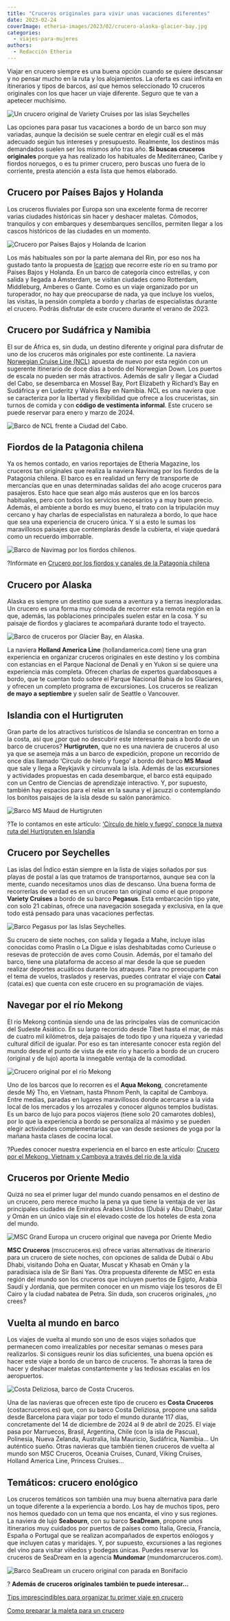 ```yaml
---
title: "Cruceros originales para vivir unas vacaciones diferentes"
date: 2023-02-24
coverImage: etheria-images/2023/02/crucero-alaska-glacier-bay.jpg
categories: 
  - viajes-para-mujeres
authors: 
  - Redacción Etheria
---
```


Viajar en crucero siempre es una buena opción cuando se quiere descansar y no pensar 
mucho en la ruta y los alojamientos. La oferta es casi infinita en itinerarios y tipos 
de barcos, así que hemos seleccionado 10 cruceros originales con los que hacer un viaje 
diferente. Seguro que te van a apetecer muchísimo. 

![Un crucero original de Variety Cruises por las islas Seychelles](etheria-images/2023/02/cruceros-originales-variety-cruises-seychelles.jpg "Crucero de © Variety Cruises por las islas Seychelles.")

Las opciones para pasar tus vacaciones a bordo de un barco son muy variadas, aunque la 
decisión se suele centrar en elegir cuál es el más adecuado según tus intereses y 
presupuesto. Realmente, los destinos más demandados suelen ser los mismos año tras año. 
**Si buscas cruceros originales** porque ya has realizado los habituales de 
Mediterráneo, Caribe y fiordos noruegos, o es tu primer crucero, pero buscas uno fuera 
de lo corriente, presta atención a esta lista que hemos elaborado. 

## Crucero por Países Bajos y Holanda

Los cruceros fluviales por Europa son una excelente forma de recorrer varias ciudades 
históricas sin hacer y deshacer maletas. Cómodos, tranquilos y con embarques y 
desembarques sencillos, permiten llegar a los cascos históricos de las ciudades en un 
momento. 

![Crucero por Países Bajos y Holanda de Icarion](etheria-images/2023/02/Cruceros-originales-holanda-paises-bajos.jpg "Crucero por Países Bajos y Holanda de © Icarion.")

Los más habituales son por la parte alemana del Rin, por eso nos ha gustado tanto la 
propuesta de [Icarion](https://www.icarion.es/viaje/crucero-por-el-rin-paises-bajos-y-belgica) 
que recorre este río en su tramo por Países Bajos y Holanda. En un barco de categoría 
cinco estrellas, y con salida y llegada a Ámsterdam, se visitan ciudades como Rotterdam, 
Middleburg, Amberes o Gante. Como es un viaje organizado por un turoperador, no hay que 
preocuparse de nada, ya que incluye los vuelos, las visitas, la pensión completa a bordo 
y charlas de especialistas durante el crucero. Podrás disfrutar de este crucero durante 
el verano de 2023. 

## Crucero por Sudáfrica y Namibia

El sur de África es, sin duda, un destino diferente y original para disfrutar de uno de 
los cruceros más originales por este continente. La naviera [Norwegian Cruise Line 
(NCL)](https://www.ncl.com/es/es/) apuesta de nuevo por esta región con un sugerente 
itinerario de doce días a bordo del Norwegian Down. Los puertos de escala no pueden ser 
más atractivos. Además de salir y llegar a Ciudad del Cabo, se desembarca en Mossel Bay, 
Port Elizabeth y Richard’s Bay en Sudáfrica y en Luderitz y Walvis Bay en Namibia. NCL 
es una naviera que se caracteriza por la libertad y flexibilidad que ofrece a los 
cruceristas, sin turnos de comida y con **código de vestimenta informal**. Este crucero 
se puede reservar para enero y marzo de 2024. 

![Barco de NCL frente a Ciudad del Cabo.](etheria-images/2023/02/cruceros-originales-norwegian-jade.jpg "Barco de © NCL frente a Ciudad del Cabo.")

## Fiordos de la Patagonia chilena

Ya os hemos contado, en varios reportajes de Etheria Magazine, los cruceros tan 
originales que realiza la naviera Navimag por los fiordos de la Patagonia chilena. El 
barco es en realidad un ferry de transporte de mercancías que en unas determinadas 
salidas del año acoge cruceros para pasajeros. Esto hace que sean algo más austeros que 
en los barcos habituales, pero con todos los servicios necesarios y a muy buen precio. 
Además, el ambiente a bordo es muy bueno, el trato con la tripulación muy cercano y hay 
charlas de especialistas en naturaleza a bordo, lo que hace que sea una experiencia de 
crucero única. Y si a esto le sumas los maravillosos paisajes que contemplarás desde la 
cubierta, el viaje quedará como un recuerdo imborrable. 

![Barco de Navimag por los fiordos chilenos.](etheria-images/2023/02/Cruceros-originales-Navimag.jpg "Barco de © Navimag por los fiordos chilenos.")

?Infórmate en [Crucero por los fiordos y canales de la Patagonia 
chilena](https://etheriamagazine.com/2019/03/22/viajar-sola-crucero-fiordos-canales-patagonia-chile/) 

## Crucero por Alaska

Alaska es siempre un destino que suena a aventura y a tierras inexploradas. Un crucero 
es una forma muy cómoda de recorrer esta remota región en la que, además, las 
poblaciones principales suelen estar en la cosa. Y su paisaje de fiordos y glaciares te 
acompañará durante todo el trayecto. 

![Barco de cruceros por Glacier Bay, en Alaska.](etheria-images/2023/02/crucero-alaska-glacier-bay.jpg "Barco de cruceros por Glacier Bay, en Alaska.")

La naviera **Holland America Line** (hollandamerica.com) tiene una gran experiencia en 
organizar cruceros originales en este destino y los combina con estancias en el Parque 
Nacional de Denali y en Yukon si se quiere una experiencia más completa. Ofrecen charlas 
de expertos guardabosques a bordo, que te cuentan todo sobre el Parque Nacional Bahía de 
los Glaciares, y ofrecen un completo programa de excursiones. Los cruceros se realizan 
**de mayo a septiembre** y suelen salir de Seattle o Vancouver. 

## Islandia con el Hurtigruten

Gran parte de los atractivos turísticos de Islandia se concentran en torno a la costa, 
así que ¿por qué no descubrir este interesante país a bordo de un barco de cruceros? 
**Hurtigruten**, que no es una naviera de cruceros al uso ya que se asemeja más a un 
barco de expedición, propone un recorrido de once días llamado ‘Círculo de hielo y 
fuego’ a bordo del barco **MS Maud** que sale y llega a Reykjavik y circunvala la isla. 
Además de las excursiones y actividades propuestas en cada desembarque, el barco está 
equipado con un Centro de Ciencias de aprendizaje interactivo. Y, por supuesto, también 
hay espacios para el relax en la sauna y el jacuzzi o contemplando los bonitos paisajes 
de la isla desde su salón panorámico. 

![Barco MS Maud de Hurtigruten](etheria-images/2023/02/cruceros-originales-maud-hurtigruten.jpg "Barco de © Hurtigruten por Islandia.")

?Te lo contamos en este artículo: [‘Círculo de hielo y fuego’, conoce la nueva ruta del 
Hurtigruten en Islandia](https://etheriamagazine.com/2023/01/12/hurtigruten-islandia/) 

## Crucero por Seychelles

Las islas del Índico están siempre en la lista de viajes soñados por sus playas de 
postal a las que tratamos de transportarnos, aunque sea con la mente, cuando necesitamos 
unos días de descanso. Una buena forma de recorrerlas de verdad es en un crucero tan 
original como el que propone **Variety Cruises** a bordo de su barco **Pegasus**. Esta 
embarcación tipo yate, con solo 21 cabinas, ofrece una navegación sosegada y exclusiva, 
en la que todo está pensado para unas vacaciones perfectas. 

![Barco Pegasus por las Islas Seychelles.](etheria-images/2023/02/cruceros-originales-seychelles-variety-cruises.jpg "Barco Pegasus por las Islas Seychelles. © Variety Cruises")

Su crucero de siete noches, con salida y llegada a Mahe, incluye islas conocidas como 
Praslin o La Digue e islas deshabitadas como Curieuse o resevas de protección de aves 
como Cousin. Además, por el tamaño del barco, tiene una plataforma de acceso al mar 
desde la que se pueden realizar deportes acuáticos durante los atraques. Para no 
preocuparte con el tema de vuelos, traslados y reservas, puedes contratar el viaje con 
**Catai** (catai.es) que cuenta con este crucero en su programación de viajes. 

## Navegar por el río Mekong

El río Mekong continúa siendo una de las principales vías de comunicación del Sudeste 
Asiático. En su largo recorrido desde Tíbet hasta el mar, de más de cuatro mil 
kilómetros, deja paisajes de todo tipo y una riqueza y variedad cultural difícil de 
igualar. Por eso es tan interesante conocer esta región del mundo desde el punto de 
vista de este río y hacerlo a bordo de un crucero (original y de lujo) aporta la 
innegable ventaja de la comodidad. 

![Crucero original por el río Mekong](etheria-images/2023/02/cruceros-originales-Aqua-Mekong.jpg "Crucero por el río Mekong.")

Uno de los barcos que lo recorren es el **Aqua Mekong**, concretamente desde Mỹ Tho, en 
Vietnam, hasta Phnom Penh, la capital de Camboya. Entre medias, paradas en lugares 
maravillosos donde acercarse a la vida local de los mercados y los arrozales y conocer 
algunos templos budistas. Es un barco de lujo para pocos viajeros (tiene solo 20 
camarotes dobles), por lo que la experiencia a bordo se personaliza al máximo y se 
pueden elegir actividades complementarias que van desde sesiones de yoga por la mañana 
hasta clases de cocina local. 

?Puedes conocer nuestra experiencia en el barco en este artículo: [Crucero por el 
Mekong. Vietnam y Camboya a través del río de la 
vida](https://etheriamagazine.com/2019/09/13/crucero-por-el-mekong-excursiones-vietnam-y-camboya/) 

## Cruceros por Oriente Medio

Quizá no sea el primer lugar del mundo cuando pensamos en el destino de un crucero, pero 
merece mucho la pena ya que tiene la ventaja de ver las principales ciudades de Emiratos 
Árabes Unidos (Dubái y Abu Dhabi), Qatar y Omán en un único viaje sin el elevado coste 
de los hoteles de esta zona del mundo. 

![MSC Grand Europa un crucero original que navega por Oriente Medio](etheria-images/2023/02/cruceros-originales-msc-grand-europa.jpg "MSC Grand Europa es uno de los barcos de © MSC que navega por Oriente Medio.")

**MSC Cruceros** (msccruceros.es) ofrece varias alternativas de itinerario para un 
crucero de siete noches, con opciones de salida de Dubái o Abu Dhabi, visitando Doha en 
Quatar, Muscat y Khasab en Omán y la paradisíaca isla de Sir Bani Yas. Otra propuesta 
diferente de MSC en esta región del mundo son los cruceros que incluyen puertos de 
Egipto, Arabia Saudí y Jordania, que permiten conocer en un mismo viaje los tesoros de 
El Cairo y la ciudad nabatea de Petra. Sin duda, son cruceros originales, ¿no crees? 

## Vuelta al mundo en barco

Los viajes de vuelta al mundo son uno de esos viajes soñados que permanecen como 
irrealizables por necesitar semanas o meses para realizarlos. Si consigues reunir los 
días suficientes, una buena opción es hacer este viaje a bordo de un barco de cruceros. 
Te ahorras la tarea de hacer y deshacer maletas constantemente y las tediosas escalas en 
los aeropuertos. 

![Costa Deliziosa, barco de Costa Cruceros.](etheria-images/2023/02/cruceros-originales-costa-deliziosa.jpg "Costa Deliziosa, barco de © Costa Cruceros.")

Una de las navieras que ofrecen este tipo de crucero es **Costa Cruceros** 
(costacruceros.es) que, con su barco Costa Deliziosa, propone una salida desde Barcelona 
para viajar por todo el mundo durante 117 días, concretamente del 14 de diciembre de 
2024 al 9 de abril de 2025. El viaje pasa por Marruecos, Brasil, Argentina, Chile (con 
la isla de Pascua), Polinesia, Nueva Zelanda, Australia, Isla Mauricio, Sudáfrica, 
Namibia… Un auténtico sueño. Otras navieras que también tienen cruceros de vuelta al 
mundo son MSC Cruceros, Oceania Cruises, Cunard, Viking Cruises, Holland America Line, 
Princess Cruises… 

## Temáticos: crucero enológico

Los cruceros temáticos son también una muy buena alternativa para darle un toque 
diferente a la experiencia a bordo. Los hay de muchos tipos, pero nos hemos quedado con 
un tema que nos encanta, el vino y sus regiones. La naviera de lujo **Seabourn**, con su 
barco **SeaDream**, propone unos itinerarios muy cuidados por puertos de países como 
Italia, Grecia, Francia, España o Portugal que se realizan acompañados de expertos 
enólogos y que incluyen catas y maridajes. Y, por supuesto, excursiones a las regiones 
del vino para visitar viñedos y bodegas únicas. Puedes reservar los cruceros de SeaDream 
en la agencia **Mundomar** (mundomarcruceros.com). 

![Barco SeaDream un crucero original con parada en Bonifacio](etheria-images/2023/02/cruceros-originales-seabourn-bonifacio.jpg "Barco SeaDream de la naviera de lujo MSC Grand Europa © Seabourn en Bonifacio (Francia).")

? **Además de cruceros originales también te puede interesar...** 

[Tips imprescindibles para organizar tu primer viaje en 
crucero](https://etheriamagazine.com/2021/02/25/como-organizar-viaje-en-crucero-puertos-excursiones/) 

[Como preparar la maleta para un 
crucero](https://etheriamagazine.com/2018/11/17/una-maleta-para-un-crucero/)
